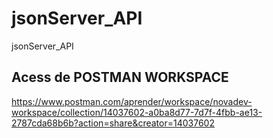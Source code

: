 # jsonServer_API
jsonServer_API



## Acess de POSTMAN WORKSPACE 

https://www.postman.com/aprender/workspace/novadev-workspace/collection/14037602-a0ba8d77-7d7f-4fbb-ae13-2787cda68b6b?action=share&creator=14037602
